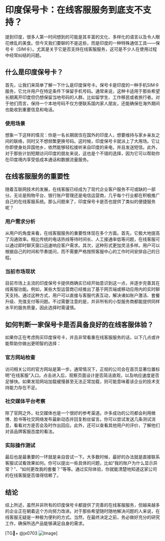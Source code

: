 # 印度保号卡：在线客服服务到底支不支持？

提到印度，很多人第一时间想到的可能是其丰富的文化、多样化的语言以及令人眼花缭乱的美食。但今天我们要聊的不是这些，而是印度的一种特殊通信工具——保号卡（SIM卡）。尤其是关于它是否支持在线客服服务，这可是不少人在使用过程中经常纠结的问题。

## 什么是印度保号卡？

首先，让我们来简单了解一下什么是印度保号卡。保号卡是印度的一种手机SIM卡服务，它允许用户在特定条件下保留手机号码。通常来说，这种卡适用于那些希望长期离开印度但仍想保留当地号码的人群。比如留学生、工作移民或者旅行者。对于他们而言，保持一个本地号码不仅方便联系国内家人朋友，还能确保在海外期间也能收到重要信息和电话。

### 使用场景

想象一下这样的情况：你是一名长期居住在国外的印度人，想要维持与家乡亲友之间的联络，同时又不想频繁更换号码。这时候，印度保号卡就派上了大用场。它让你即使身处异国他乡，依然能够轻松接听来自印度的来电，并且发送短信。此外，对于那些计划短期访问印度的朋友来说，这也是个不错的选择，因为它可以帮助你在印度境内享受低成本通话和数据流量服务。

## 在线客服服务的重要性

随着互联网技术的发展，在线客服已经成为了现代企业客户服务不可或缺的一部分。无论是购物平台、银行账户管理还是电信运营商，几乎每个行业都在积极推广自己的在线客服系统。那么问题来了，印度保号卡是否也提供了类似的便捷服务呢？

### 用户需求分析

从用户的角度来看，在线客服服务的重要性体现在多个方面。首先，它极大地提高了沟通效率。相比传统的电话热线等待时间长、人工接通率低等问题，在线客服可以通过即时聊天窗口迅速响应客户需求。其次，这种形式更加灵活多样。用户可以根据自己的时间和节奏提问，而不需要严格按照客服中心的工作时间安排自己的日程。

### 当前市场现状

目前市场上主流的印度保号卡提供商确实已经开始意识到这一点，并逐步完善其在线客服功能。例如，某些大型运营商已经推出了基于网页端或移动应用内的实时聊天支持。通过这种方式，用户可以直接与客服代表互动，解决诸如账户激活、套餐升级、充值支付等问题。不过需要注意的是，并非所有的小型服务商都能提供同样水平的服务质量，因此选择时需谨慎。

## 如何判断一家保号卡是否具备良好的在线客服体验？

如果你正在考虑购买印度保号卡，并且非常看重在线客服服务的话，以下几点或许能帮助你做出更明智的选择：

### 官方网站检查

访问相关公司的官方网站是第一步。通常情况下，正规的公司会在首页显著位置标明“在线客服”入口。点击进入后，观察页面设计是否简洁直观，以及响应速度是否足够快。如果发现网站加载缓慢甚至无法正常加载，则可能意味着该企业的技术支持能力存在不足。

### 社交媒体平台考察

除了官网之外，社交媒体也是一个很好的参考渠道。许多成功的公司都会利用微博、脸书等社交网络发布最新动态并回复粉丝留言。你可以尝试发送几条测试消息，看看对方是否会及时作出回应。此外，还可以查看其他用户的评价，了解他们对该品牌客服态度的看法。

### 实际操作测试

最后也是最重要的一环就是亲自尝试一下。大多数时候，最好的办法就是直接联系客服试试看效果如何。你可以提出一些具体的问题，比如“我的账户为什么显示异常？”、“如何更改我的套餐？”等等。通过实际体验，你就能清楚地知道这家公司的在线客服是否值得信赖了。

## 结论

综上所述，虽然并非所有的印度保号卡都提供了完善的在线客服服务，但越来越多的企业正在朝着这个方向努力改进。对于那些希望随时随地解决问题的人来说，在线客服无疑是一种极为便利的方式。当然，在最终决定之前，务必做好充分的研究工作，确保所选产品能够满足自身的需求。

[TG💪+ @jx0703 ![Image](https://github.com/user-attachments/assets/dbca1d08-cadb-493c-b0ec-ad6f7a83f270)]